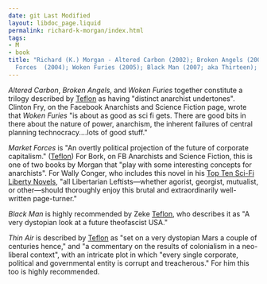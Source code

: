 ```yaml
---
date: git Last Modified
layout: libdoc_page.liquid
permalink: richard-k-morgan/index.html
tags:
- M
- book
title: "Richard (K.) Morgan - Altered Carbon (2002); Broken Angels (2003); Market
  Forces  (2004); Woken Furies (2005); Black Man (2007; aka Thirteen); Thin Air (2018)"
---
```


_Altered Carbon_, _Broken Angels_, and _Woken Furies_ together constitute a trilogy described by <a href="http://seesharppress.wordpress.com/2013/10/24/anarchist-science-fiction-favorite-novels/"> Teflon</a> as having "distinct anarchist undertones". Clinton Fry, on  the Facebook Anarchists and Science Fiction page, wrote that _Woken Furies_ "is  about as good as sci fi gets. There are good bits in there about the nature of  power, anarchism, the inherent failures of central planning technocracy....lots  of good stuff."

_Market Forces_ is "An overtly  political projection of the future of corporate capitalism." (<a href="http://seesharppress.wordpress.com/2013/10/24/anarchist-science-fiction-favorite-novels/">Teflon</a>)  For Bork, on FB Anarchists and Science Fiction, this is one of two books by Morgan that "play with  some interesting concepts for anarchists". For Wally Conger, who includes this  novel in his <a href="http://wconger.liberty.me/2014/08/10/top-10-sci-fi-liberty-novels-you-probably-havent-read/">
Top Ten Sci-Fi Liberty Novels</a>, "all Libertarian Leftists—whether  agorist, georgist, mutualist, or other—should thoroughly enjoy this brutal and  extraordinarily well-written page-turner."

_Black Man_ is highly recommended by Zeke <a href="https://seesharppress.wordpress.com/2013/10/24/anarchist-science-fiction-favorite-novels/"> Teflon</a>, who describes it as "A very dystopian look at a future theofascist  USA." 

_Thin Air_ is described by <a href="https://seesharppress.wordpress.com/2018/12/22/review-thin-air-by-richard-k-morgan/">Teflon</a> as "set on a very dystopian Mars a couple of centuries hence," and "a commentary on the results of colonialism in a neo-liberal context", with an intricate plot in which "every single corporate, political and governmental entity is corrupt and treacherous." For him this too is highly recommended.